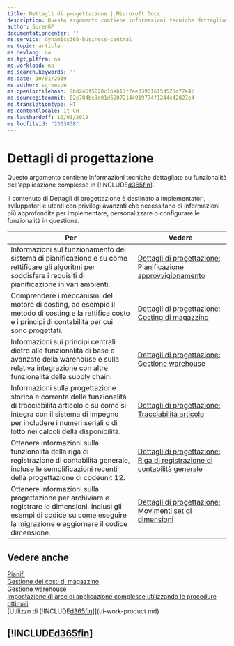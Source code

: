 ```yaml
---
title: Dettagli di progettazione | Microsoft Docs
description: Questo argomento contiene informazioni tecniche dettagliate su funzionalità dell'applicazione complesse in Business Central.
author: SorenGP
documentationcenter: ''
ms.service: dynamics365-business-central
ms.topic: article
ms.devlang: na
ms.tgt_pltfrm: na
ms.workload: na
ms.search.keywords: ''
ms.date: 10/01/2019
ms.author: sgroespe
ms.openlocfilehash: 9bd246f5820c16ab17f7ae33951615d523d77e4c
ms.sourcegitcommit: 02e704bc3e01d62072144919774f1244c42827e4
ms.translationtype: HT
ms.contentlocale: it-CH
ms.lasthandoff: 10/01/2019
ms.locfileid: "2303838"
---
```

# <a name="design-details"></a>Dettagli di progettazione
Questo argomento contiene informazioni tecniche dettagliate su funzionalità dell'applicazione complesse in [!INCLUDE[d365fin](includes/d365fin_md.md)].  

 Il contenuto di Dettagli di progettazione è destinato a implementatori, sviluppatori e utenti con privilegi avanzati che necessitano di informazioni più approfondite per implementare, personalizzare o configurare le funzionalità in questione.  

|**Per**|**Vedere**|  
|------------|-------------|  
|Informazioni sul funzionamento del sistema di pianificazione e su come rettificare gli algoritmi per soddisfare i requisiti di pianificazione in vari ambienti.|[Dettagli di progettazione: Pianificazione approvvigionamento](design-details-supply-planning.md)|  
|Comprendere i meccanismi del motore di costing, ad esempio il metodo di costing e la rettifica costo e i principi di contabilità per cui sono progettati.|[Dettagli di progettazione: Costing di magazzino](design-details-inventory-costing.md)|  
|Informazioni sui principi centrali dietro alle funzionalità di base e avanzate della warehouse e sulla relativa integrazione con altre funzionalità della supply chain.|[Dettagli di progettazione: Gestione warehouse](design-details-warehouse-management.md)|  
|Informazioni sulla progettazione storica e corrente delle funzionalità di tracciabilità articolo e su come si integra con il sistema di impegno per includere i numeri seriali o di lotto nei calcoli della disponibilità.|[Dettagli di progettazione: Tracciabilità articolo](design-details-item-tracking.md)|  
|Ottenere informazioni sulla funzionalità della riga di registrazione di contabilità generale, incluse le semplificazioni recenti della progettazione di codeunit 12.|[Dettagli di progettazione: Riga di registrazione di contabilità generale](design-details-general-journal-post-line.md)|
|Ottenere informazioni sulla progettazione per archiviare e registrare le dimensioni, inclusi gli esempi di codice su come eseguire la migrazione e aggiornare il codice dimensione.|[Dettagli di progettazione: Movimenti set di dimensioni](design-details-dimension-set-entries.md)| 

## <a name="see-also"></a>Vedere anche  
 [Pianif.](production-planning.md)   
 [Gestione dei costi di magazzino](finance-manage-inventory-costs.md)   
 [Gestione warehouse](warehouse-manage-warehouse.md)   
 [Impostazione di aree di applicazione complesse utilizzando le procedure ottimali](set-up-complex-application-areas-using-best-practices.md)  
 [Utilizzo di [!INCLUDE[d365fin](includes/d365fin_md.md)]](ui-work-product.md)

 ## [!INCLUDE[d365fin](includes/free_trial_md.md)]  
